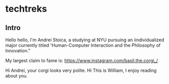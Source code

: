 # techtreks

## Intro
Hello hello, I'm Andrei Stoica, a studying at NYU pursuing an iindividualized major currently titled 'Human-Computer Interaction and the Philosophy of Innovation."

My largest claim to fame is: https://www.instagram.com/basil.the.corgi_/

Hi Andrei, your corgi looks very polite.
Hi This is William, I enjoy reading about you.

